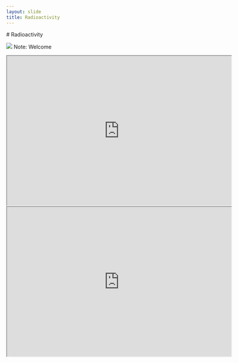 ```yaml
---
layout: slide
title: Radioactivity
---
```

<section data-markdown data-notes="^Note:">
# Radioactivity

![](http://jrowing.com/iop/presentations/images/spn.jpg)
Note: Welcome
</section>

<section data-markdown data-notes="^Note:">
<iframe width="600" height="400" marginheight="0" marginwidth="0" src="http://supportingphysicsteaching.net/RaHome.html">
Your browser does not support iframes.
</iframe>
</section>


<section data-markdown data-notes="^Note:">
<iframe width="600" height="400" marginheight="0" marginwidth="0" src="http://www.stimulatingphysics.org/summer-schools.html">
Your browser does not support iframes.
</iframe>
</section>
